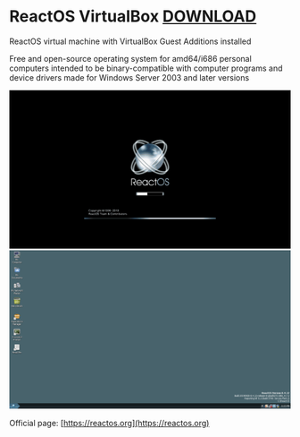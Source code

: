 # ReactOS VirtualBox [DOWNLOAD](https://github.com/Virtual-Machines/ReactOS-VirtualBox/releases/download/latest/ReactOS.ova)
ReactOS virtual machine with VirtualBox Guest Additions installed

Free and open-source operating system for amd64/i686 personal computers intended to be binary-compatible with computer programs and device drivers made for Windows Server 2003 and later versions

![Boot](https://raw.githubusercontent.com/Virtual-Machines/ReactOS-VirtualBox/master/ReactOSBoot.png)
![Desktop](https://raw.githubusercontent.com/Virtual-Machines/ReactOS-VirtualBox/master/ReactOSDesktop.png)

Official page: [https://reactos.org](https://reactos.org)
